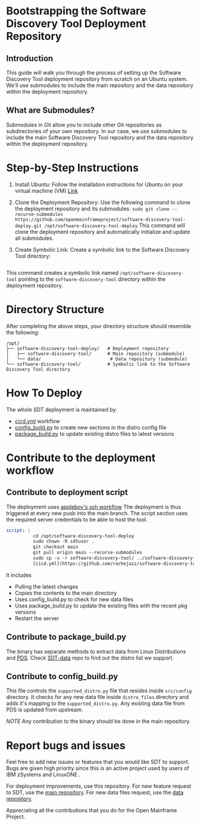 # Bootstrapping the Software Discovery Tool Deployment Repository
## Introduction
This guide will walk you through the process of setting up the Software Discovery Tool deployment repository from scratch on an Ubuntu system. We'll use submodules to include the main repository and the data repository within the deployment repository.

## What are Submodules?
Submodules in Git allow you to include other Git repositories as subdirectories of your own repository. In our case, we use submodules to include the main Software Discovery Tool repository and the data repository within the deployment repository.

# Step-by-Step Instructions
1. Install Ubuntu:
Follow the installation instructions for Ubuntu on your virtual machine (VM) [Link](https://ubuntu.com/tutorials/how-to-run-ubuntu-desktop-on-a-virtual-machine-using-virtualbox#1-overview)

2. Clone the Deployment Repository:
Use the following command to clone the deployment repository and its submodules:
```sudo git clone --recurse-submodules https://github.com/openmainframeproject/software-discovery-tool-deploy.git /opt/software-discovery-tool-deploy```
This command will clone the deployment repository and automatically initialize and update all submodules.

3. Create Symbolic Link:
Create a symbolic link to the Software Discovery Tool directory:
```sudo ln -s /opt/software-discovery-tool-deploy/software-discovery-tool/ /opt/software-discovery-tool
```
This command creates a symbolic link named `/opt/software-discovery-tool` pointing to the `software-discovery-tool` directory within the deployment repository.

# Directory Structure
After completing the above steps, your directory structure should resemble the following:
```
/opt/
├── software-discovery-tool-deploy/   # Deployment repository
│   ├── software-discovery-tool/      # Main repository (submodule)
│   └── data/                          # Data repository (submodule)
└── software-discovery-tool/          # Symbolic link to the Software Discovery Tool directory
```


# How To Deploy
The whole SDT deployment is maintained by:
- [cicd.yml](https://github.com/rachejazz/software-discovery-tool-deploy/blob/main/.github/workflows/cicd.yml) workflow
- [config_build.py](https://github.com/openmainframeproject/software-discovery-tool/blob/master/bin/config_build.py) to create new sections in the distro config file
- [package_build.py](https://github.com/openmainframeproject/software-discovery-tool/blob/master/bin/package_build.py) to update existing distro files to latest versions

# Contribute to the deployment workflow

## Contribute to deployment script
The deployment uses [appleboy's ssh workflow](https://github.com/appleboy/ssh-action)
The deployment is thus triggered at every new pusb into the main branch.
The script section uses the required server credentials to be able to host the tool.
```yml
script: |
          cd /opt/software-discovery-tool-deploy
          sudo chown -R sdtuser .
          git checkout main
          git pull origin main --recurse-submodules
          sudo cp -u -r software-discovery-tool/ ../software-discovery-tool/
          [cicd.yml](https://github.com/rachejazz/software-discovery-tool-deploy/blob/main/.github/workflows/cicd.yml)
```
It includes 
- Pulling the latest changes
- Copies the contents to the main directory
- Uses config_build.py to check for new data files
- Uses package_build.py to update the existing files with the recent pkg versions
- Restart the server

## Contribute to package_build.py
The binary has separate methods to extract data from Linux Distributions and [PDS]().
Check [SDT-data]() repo to find out the distro list we support.

## Contribute to config_build.py
This file controls the `supported_distro.py` file that resides inside `src/config` directory.
It checks for any new data file inside `distro_files` directory and adds it's mapping to the `supported_distro.py`.
Any existing data file from PDS is updated from upstream.


_NOTE_
Any contribution to the binary should be done in the main repository.

# Report bugs and issues
Feel free to add new issues or features that you would like SDT to support.
Bugs are given high priority since this is an active project used by users of IBM zSystems and LinuxONE .

For deployment improvements, use this repository.
For new feature request to SDT, use the [main repository](https://github.com/openmainframeproject/software-discovery-tool).
For new data files request, use the [data repository](https://github.com/openmainframeproject/software-discovery-tool-data).

Appreciating all the contributions that you do for the Open Mainframe Project.
